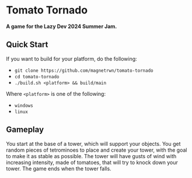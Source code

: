# Tomato Tornado

**A game for the Lazy Dev 2024 Summer Jam.**

## Quick Start

If you want to build for your platform, do the following:

+ `git clone https://github.com/magnetrwn/tomato-tornado`
+ `cd tomato-tornado`
+ `./build.sh <platform> && build/main`

Where `<platform>` is one of the following:

+ `windows`
+ `linux`

## Gameplay

You start at the base of a tower, which will support your objects. You get random pieces of tetrominoes to place and create your tower, with the goal to make it as stable as possible. The tower will have gusts of wind with increasing intensity, made of tomatoes, that will try to knock down your tower. The game ends when the tower falls.
